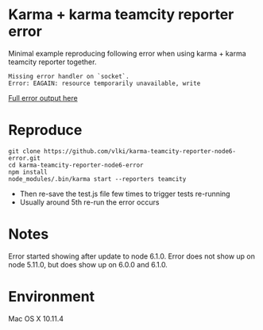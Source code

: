 # Karma + karma teamcity reporter error

Minimal example reproducing following error when using karma + karma teamcity reporter together.

```
Missing error handler on `socket`.
Error: EAGAIN: resource temporarily unavailable, write
```

[Full error output here](error_output.txt)


# Reproduce

```
git clone https://github.com/vlki/karma-teamcity-reporter-node6-error.git
cd karma-teamcity-reporter-node6-error
npm install
node_modules/.bin/karma start --reporters teamcity
```

* Then re-save the test.js file few times to trigger tests re-running
* Usually around 5th re-run the error occurs

# Notes

Error started showing after update to node 6.1.0. Error does not show up on node 5.11.0, but does show up on 6.0.0 and 6.1.0.

# Environment

Mac OS X 10.11.4
